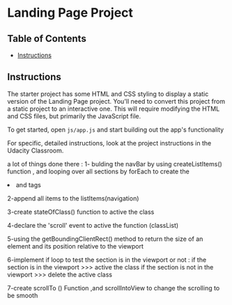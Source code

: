 # Landing Page Project

## Table of Contents

* [Instructions](#instructions)

## Instructions

The starter project has some HTML and CSS styling to display a static version of the Landing Page project. You'll need to convert this project from a static project to an interactive one. This will require modifying the HTML and CSS files, but primarily the JavaScript file.

To get started, open `js/app.js` and start building out the app's functionality

For specific, detailed instructions, look at the project instructions in the Udacity Classroom.


<!-- some modifications -->
a lot of things done there :
1- bulding the navBar by using createListItems() function , and looping over all sections by forEach to create the <li> and <a> tags

2-append all items to the listItems(navigation)

3-create stateOfClass() function to active the class 

4-declare the 'scroll' event to active the function (classList)

5-using the getBoundingClientRect() method to return the size of an element and its position relative to the viewport 

6-implement if loop to test the section is in the viewport or not :
    if the section is in the viewport >>> active the class
    if the section is not in the viewport >>> delete the active class

7-create scrollTo () Function ,and scrollIntoView to change the scrolling to be smooth 


